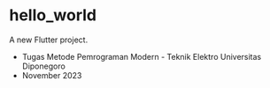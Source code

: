 # hello_world

A new Flutter project.
- Tugas Metode Pemrograman Modern - Teknik Elektro Universitas Diponegoro
- November 2023 
